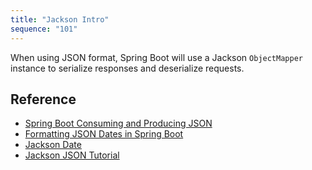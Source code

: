 ```yaml
---
title: "Jackson Intro"
sequence: "101"
---
```


When using JSON format, Spring Boot will use a Jackson `ObjectMapper` instance
to serialize responses and deserialize requests.

## Reference

- [Spring Boot Consuming and Producing JSON](https://www.baeldung.com/spring-boot-json)
- [Formatting JSON Dates in Spring Boot](https://www.baeldung.com/spring-boot-formatting-json-dates)
- [Jackson Date](https://www.baeldung.com/jackson-serialize-dates)
- [Jackson JSON Tutorial](https://www.baeldung.com/jackson)


